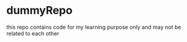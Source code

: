 # dummyRepo
this repo contains code for my learning purpose only and may not be related to each other
